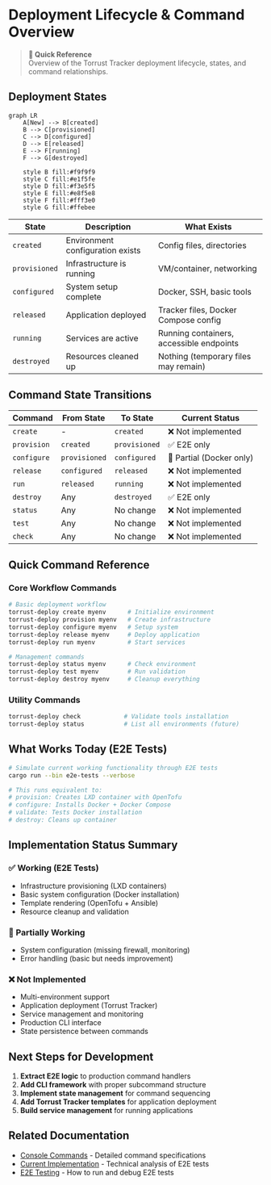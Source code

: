 # Deployment Lifecycle & Command Overview

> **🎯 Quick Reference**  
> Overview of the Torrust Tracker deployment lifecycle, states, and command relationships.

## Deployment States

```mermaid
graph LR
    A[New] --> B[created]
    B --> C[provisioned]
    C --> D[configured]
    D --> E[released]
    E --> F[running]
    F --> G[destroyed]

    style B fill:#f9f9f9
    style C fill:#e1f5fe
    style D fill:#f3e5f5
    style E fill:#e8f5e8
    style F fill:#fff3e0
    style G fill:#ffebee
```

| State         | Description                      | What Exists                              |
| ------------- | -------------------------------- | ---------------------------------------- |
| `created`     | Environment configuration exists | Config files, directories                |
| `provisioned` | Infrastructure is running        | VM/container, networking                 |
| `configured`  | System setup complete            | Docker, SSH, basic tools                 |
| `released`    | Application deployed             | Tracker files, Docker Compose config     |
| `running`     | Services are active              | Running containers, accessible endpoints |
| `destroyed`   | Resources cleaned up             | Nothing (temporary files may remain)     |

## Command State Transitions

| Command     | From State    | To State      | Current Status           |
| ----------- | ------------- | ------------- | ------------------------ |
| `create`    | -             | `created`     | ❌ Not implemented       |
| `provision` | `created`     | `provisioned` | ✅ E2E only              |
| `configure` | `provisioned` | `configured`  | 🔄 Partial (Docker only) |
| `release`   | `configured`  | `released`    | ❌ Not implemented       |
| `run`       | `released`    | `running`     | ❌ Not implemented       |
| `destroy`   | Any           | `destroyed`   | ✅ E2E only              |
| `status`    | Any           | No change     | ❌ Not implemented       |
| `test`      | Any           | No change     | ❌ Not implemented       |
| `check`     | Any           | No change     | ❌ Not implemented       |

## Quick Command Reference

### Core Workflow Commands

```bash
# Basic deployment workflow
torrust-deploy create myenv      # Initialize environment
torrust-deploy provision myenv   # Create infrastructure
torrust-deploy configure myenv   # Setup system
torrust-deploy release myenv     # Deploy application
torrust-deploy run myenv         # Start services

# Management commands
torrust-deploy status myenv      # Check environment
torrust-deploy test myenv        # Run validation
torrust-deploy destroy myenv     # Cleanup everything
```

### Utility Commands

```bash
torrust-deploy check            # Validate tools installation
torrust-deploy status           # List all environments (future)
```

## What Works Today (E2E Tests)

```bash
# Simulate current working functionality through E2E tests
cargo run --bin e2e-tests --verbose

# This runs equivalent to:
# provision: Creates LXD container with OpenTofu
# configure: Installs Docker + Docker Compose
# validate: Tests Docker installation
# destroy: Cleans up container
```

## Implementation Status Summary

### ✅ Working (E2E Tests)

- Infrastructure provisioning (LXD containers)
- Basic system configuration (Docker installation)
- Template rendering (OpenTofu + Ansible)
- Resource cleanup and validation

### 🔄 Partially Working

- System configuration (missing firewall, monitoring)
- Error handling (basic but needs improvement)

### ❌ Not Implemented

- Multi-environment support
- Application deployment (Torrust Tracker)
- Service management and monitoring
- Production CLI interface
- State persistence between commands

## Next Steps for Development

1. **Extract E2E logic** to production command handlers
2. **Add CLI framework** with proper subcommand structure
3. **Implement state management** for command sequencing
4. **Add Torrust Tracker templates** for application deployment
5. **Build service management** for running applications

## Related Documentation

- [Console Commands](console-commands.md) - Detailed command specifications
- [Current Implementation](current-implementation.md) - Technical analysis of E2E tests
- [E2E Testing](../e2e-testing.md) - How to run and debug E2E tests
